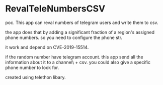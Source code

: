 # RevalTeleNumbersCSV
poc.
This app can reval numbers of telegram users and write them to csv.

the app does that by adding a significant fraction of a region's assigned phone numbers. so you need to configure the phone str.

it work and depend on CVE-2019-15514.

if the random number have telegram account. this app send all the information about it to a channel\ + csv.
you could also give a specific phone number to look for.

 created using telethon libary.


